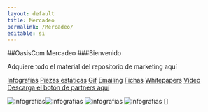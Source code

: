 ```yaml
---
layout: default
title: Mercadeo
permalink: /Mercadeo/
editable: si
---
```


##OasisCom Mercadeo
###Bienvenido
                                                                                
Adquiere todo el material del repositorio de marketing aquí

[Infografías](#)
[Piezas estáticas](#)
[Gif](#)
[Emailing](#)
[Fichas](#)
[Whitepapers](#)
[Vídeo](#)
[Descarga el botón de partners aquí](#)

![infografías](http://docs.oasiscom.com/Mercadeo/infografias/#.png)![infografías](#)   ![infografías](#)  ![infografías](#)
[]

